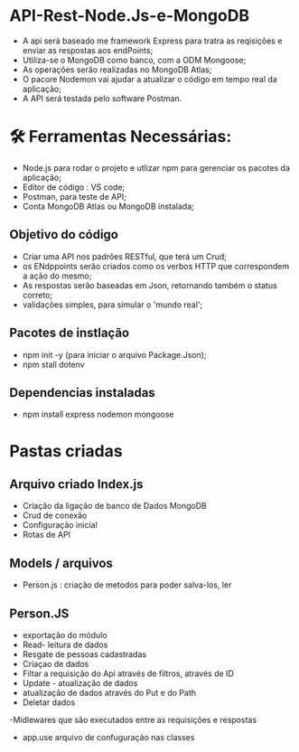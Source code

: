 # API-Rest-Node.Js-e-MongoDB

- A api será baseado me framework Express para tratra as reqisições e enviar as respostas aos endPoints;
- Utiliza-se o MongoDB como banco, com a ODM Mongoose;
- As operações serão realizadas no MongoDB Atlas;
- O pacore Nodemon vai ajudar a atualizar o código em tempo real da aplicação;
- A API será testada pelo software Postman.

 # :hammer_and_wrench: Ferramentas Necessárias:
 - Node.js para rodar o projeto e utlizar npm para gerenciar os pacotes da aplicação;
 - Editor de código : VS code;
 - Postman, para teste de API;
 - Conta MongoDB Atlas ou MongoDB instalada;

## Objetivo do código
- Criar uma API nos padrões RESTful, que terá um Crud;
- os ENdppoints serão criados como os verbos HTTP que correspondem a ação do mesmo;
- As respostas serão baseadas em Json, retornando também o status correto;
- validações simples, para simular o 'mundo real';

## Pacotes de instlação

- npm init -y (para iniciar o arquivo Package.Json);
- npm stall dotenv

## Dependencias instaladas
-  npm install express nodemon mongoose
# Pastas criadas
## Arquivo criado Index.js
- Criação da ligação de banco de Dados MongoDB
- Crud de conexão
- Configuração inicial
- Rotas de API 
## Models / arquivos
- Person.js : criação de metodos para poder salva-los, ler 

## Person.JS
- exportação do módulo
- Read- leitura de dados
- Resgate de pessoas cadastradas
- Criaçao de dados
- Filtar a requisição do Api através de filtros, através de ID
- Update - atualização de dados
- atualização de dados através do Put e do Path
- Deletar dados

-Midlewares que são executados entre as requisições e respostas
- app.use arquivo de confuguração nas classes
